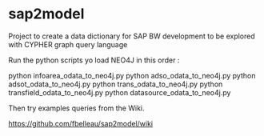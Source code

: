 # sap2model
Project to create a data dictionary for SAP BW development to be explored with CYPHER graph query language

Run the python scripts yo load NEO4J in this order :

python infoarea_odata_to_neo4j.py
python adso_odata_to_neo4j.py
python adsot_odata_to_neo4j.py
python trans_odata_to_neo4j.py
python transfield_odata_to_neo4j.py
python datasource_odata_to_neo4j.py

Then try examples queries from the Wiki.

https://github.com/fbelleau/sap2model/wiki


